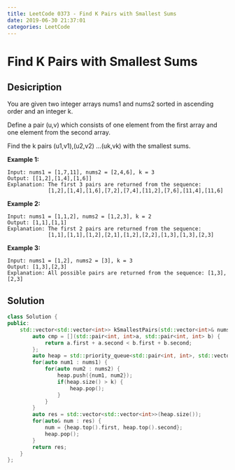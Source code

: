 ```yaml
---
title: LeetCode 0373 - Find K Pairs with Smallest Sums
date: 2019-06-30 21:37:01
categories: LeetCode
---
```

# Find K Pairs with Smallest Sums

<!--more-->

## Desicription

You are given two integer arrays nums1 and nums2 sorted in ascending order and an integer k.

Define a pair (u,v) which consists of one element from the first array and one element from the second array.

Find the k pairs (u1,v1),(u2,v2) ...(uk,vk) with the smallest sums.

**Example 1:**

```
Input: nums1 = [1,7,11], nums2 = [2,4,6], k = 3
Output: [[1,2],[1,4],[1,6]] 
Explanation: The first 3 pairs are returned from the sequence: 
             [1,2],[1,4],[1,6],[7,2],[7,4],[11,2],[7,6],[11,4],[11,6]
```

**Example 2:**

```
Input: nums1 = [1,1,2], nums2 = [1,2,3], k = 2
Output: [1,1],[1,1]
Explanation: The first 2 pairs are returned from the sequence: 
             [1,1],[1,1],[1,2],[2,1],[1,2],[2,2],[1,3],[1,3],[2,3]
```

**Example 3:**

```
Input: nums1 = [1,2], nums2 = [3], k = 3
Output: [1,3],[2,3]
Explanation: All possible pairs are returned from the sequence: [1,3],[2,3]
```

## Solution

```cpp
class Solution {
public:
    std::vector<std::vector<int>> kSmallestPairs(std::vector<int>& nums1, std::vector<int>& nums2, int k) {
        auto cmp = [](std::pair<int, int>a, std::pair<int, int> b) {
            return a.first + a.second < b.first + b.second;
        };
        auto heap = std::priority_queue<std::pair<int, int>, std::vector<std::pair<int, int>>, decltype(cmp)>(cmp);
        for(auto num1 : nums1) {
            for(auto num2 : nums2) {
                heap.push({num1, num2});
                if(heap.size() > k) {
                    heap.pop();
                }
            }
        }
        auto res = std::vector<std::vector<int>>(heap.size());
        for(auto& num : res) {
            num = {heap.top().first, heap.top().second};
            heap.pop();
        }
        return res;
    }
};
```